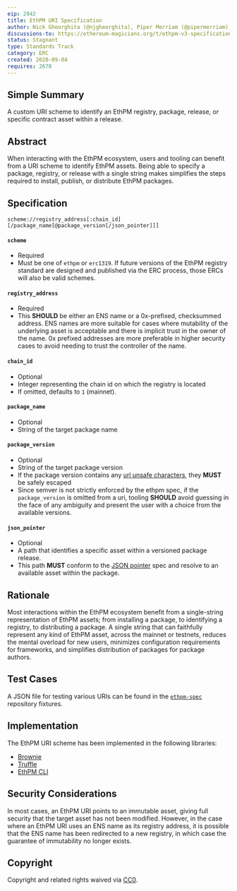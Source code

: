 ```yaml
---
eip: 2942
title: EthPM URI Specification
author: Nick Gheorghita (@njgheorghita), Piper Merriam (@pipermerriam), g. nicholas d'andrea (@gnidan), Benjamin Hauser (@iamdefinitelyahuman)
discussions-to: https://ethereum-magicians.org/t/ethpm-v3-specification-working-group/4086/7
status: Stagnant
type: Standards Track
category: ERC
created: 2020-09-04
requires: 2678
---
```


## Simple Summary
A custom URI scheme to identify an EthPM registry, package, release, or specific contract asset within a release.

## Abstract
When interacting with the EthPM ecosystem, users and tooling can benefit from a URI scheme to identify EthPM assets. Being able to specify a package, registry, or release with a single string makes simplifies the steps required to install, publish, or distribute EthPM packages.

## Specification
`scheme://registry_address[:chain_id][/package_name[@package_version[/json_pointer]]]`

#### `scheme`
- Required
- Must be one of `ethpm` or `erc1319`. If future versions of the EthPM registry standard are designed and published via the ERC process, those ERCs will also be valid schemes.

#### `registry_address`
- Required
- This **SHOULD** be either an ENS name or a 0x-prefixed, checksummed address. ENS names are more suitable for cases where mutability of the underlying asset is acceptable and there is implicit trust in the owner of the name. 0x prefixed addresses are more preferable in higher security cases to avoid needing to trust the controller of the name.

#### `chain_id`
- Optional
- Integer representing the chain id on which the registry is located
- If omitted, defaults to `1` (mainnet).

#### `package_name`
- Optional
- String of the target package name

#### `package_version`
- Optional
- String of the target package version
- If the package version contains any [url unsafe characters](https://en.wikipedia.org/wiki/Percent-encoding), they **MUST** be safely escaped
- Since semver is not strictly enforced by the ethpm spec, if the `package_version` is omitted from a uri, tooling **SHOULD** avoid guessing in the face of any ambiguity and present the user with a choice from the available versions.

#### `json_pointer`
- Optional
- A path that identifies a specific asset within a versioned package release.
- This path **MUST** conform to the [JSON pointer](https://tools.ietf.org/html/rfc6901) spec and resolve to an available asset within the package.

## Rationale
Most interactions within the EthPM ecosystem benefit from a single-string representation of EthPM assets; from installing a package, to identifying a registry, to distributing a package. A single string that can faithfully represent any kind of EthPM asset, across the mainnet or testnets, reduces the mental overload for new users, minimizes configuration requirements for frameworks, and simplifies distribution of packages for package authors.

## Test Cases
A JSON file for testing various URIs can be found in the [`ethpm-spec`](https://github.com/ethpm/ethpm-spec/) repository fixtures.

## Implementation
The EthPM URI scheme has been implemented in the following libraries:
- [Brownie](https://eth-brownie.readthedocs.io/en/stable/)
- [Truffle](https://www.trufflesuite.com/docs/truffle/overview)
- [EthPM CLI](https://ethpm-cli.readthedocs.io/en/latest/)

## Security Considerations
In most cases, an EthPM URI points to an immutable asset, giving full security that the target asset has not been modified. However, in the case where an EthPM URI uses an ENS name as its registry address, it is possible that the ENS name has been redirected to a new registry, in which case the guarantee of immutability no longer exists.

## Copyright
Copyright and related rights waived via [CC0](../CC0.md).
